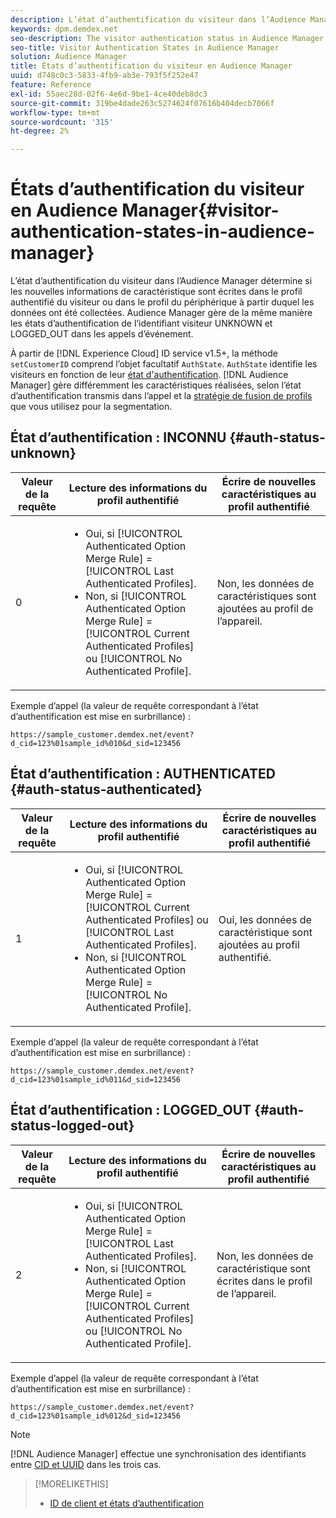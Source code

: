 ```yaml
---
description: L’état d’authentification du visiteur dans l’Audience Manager détermine si les nouvelles informations de caractéristique sont écrites dans le profil authentifié du visiteur ou dans le profil du périphérique à partir duquel les données ont été collectées. Audience Manager gère de la même manière les états d’authentification de l’identifiant visiteur UNKNOWN et LOGGED_OUT dans les appels d’événement.
keywords: dpm.demdex.net
seo-description: The visitor authentication status in Audience Manager determines if the new trait information is written to the visitor's authenticated profile or to the device profile, where the data was collected from. Audience Manager handles the visitor ID authentication statuses UNKNOWN and LOGGED_OUT in event calls in the same way.
seo-title: Visitor Authentication States in Audience Manager
solution: Audience Manager
title: États d’authentification du visiteur en Audience Manager
uuid: d748c0c3-5833-4fb9-ab3e-793f5f252e47
feature: Reference
exl-id: 55aec28d-02f6-4e6d-9be1-4ce40deb8dc3
source-git-commit: 319be4dade263c5274624f07616b404decb7066f
workflow-type: tm+mt
source-wordcount: '315'
ht-degree: 2%

---
```


# États d’authentification du visiteur en Audience Manager{#visitor-authentication-states-in-audience-manager}

L’état d’authentification du visiteur dans l’Audience Manager détermine si les nouvelles informations de caractéristique sont écrites dans le profil authentifié du visiteur ou dans le profil du périphérique à partir duquel les données ont été collectées. Audience Manager gère de la même manière les états d’authentification de l’identifiant visiteur UNKNOWN et LOGGED_OUT dans les appels d’événement.

À partir de [!DNL Experience Cloud] ID service v1.5+, la méthode `setCustomerID` comprend l’objet facultatif `AuthState`. `AuthState` identifie les visiteurs en fonction de leur [état d&#39;authentification](https://experienceleague.adobe.com/docs/id-service/using/reference/authenticated-state.html). [!DNL Audience Manager] gère différemment les caractéristiques réalisées, selon l’état d’authentification transmis dans l’appel et la [stratégie de fusion de profils](../features/profile-merge-rules/merge-rules-dashboard.md) que vous utilisez pour la segmentation.

## État d’authentification : INCONNU {#auth-status-unknown}

| Valeur de la requête | Lecture des informations du profil authentifié | Écrire de nouvelles caractéristiques au profil authentifié |
|---|---|---|
| 0 | <ul><li>Oui, si [!UICONTROL Authenticated Option Merge Rule] = [!UICONTROL Last Authenticated Profiles].</li><li>Non, si [!UICONTROL Authenticated Option Merge Rule] = [!UICONTROL Current Authenticated Profiles] ou [!UICONTROL No Authenticated Profile].</li></ul> | Non, les données de caractéristiques sont ajoutées au profil de l’appareil. |

Exemple d’appel (la valeur de requête correspondant à l’état d’authentification est mise en surbrillance) :

`https://sample_customer.demdex.net/event?d_cid=123%01sample_id%010&d_sid=123456`

## État d’authentification : AUTHENTICATED {#auth-status-authenticated}

| Valeur de la requête | Lecture des informations du profil authentifié | Écrire de nouvelles caractéristiques au profil authentifié |
|---|---|---|
| 1 | <ul><li>Oui, si [!UICONTROL Authenticated Option Merge Rule] = [!UICONTROL Current Authenticated Profiles] ou [!UICONTROL Last Authenticated Profiles].</li><li>Non, si [!UICONTROL Authenticated Option Merge Rule] = [!UICONTROL No Authenticated Profile].</li></ul> | Oui, les données de caractéristique sont ajoutées au profil authentifié. |

Exemple d’appel (la valeur de requête correspondant à l’état d’authentification est mise en surbrillance) :

`https://sample_customer.demdex.net/event?d_cid=123%01sample_id%011&d_sid=123456`

## État d’authentification : LOGGED_OUT {#auth-status-logged-out}

| Valeur de la requête | Lecture des informations du profil authentifié | Écrire de nouvelles caractéristiques au profil authentifié |
|---|---|---|
| 2 | <ul><li>Oui, si [!UICONTROL Authenticated Option Merge Rule] = [!UICONTROL Last Authenticated Profiles].</li><li>Non, si [!UICONTROL Authenticated Option Merge Rule] = [!UICONTROL Current Authenticated Profiles] ou [!UICONTROL No Authenticated Profile].</li></ul> | Non, les données de caractéristique sont écrites dans le profil de l’appareil. |

Exemple d’appel (la valeur de requête correspondant à l’état d’authentification est mise en surbrillance) :

`https://sample_customer.demdex.net/event?d_cid=123%01sample_id%012&d_sid=123456`

>[!NOTE]
>
>[!DNL Audience Manager] effectue une synchronisation des identifiants entre [CID et UUID](../reference/ids-in-aam.md) dans les trois cas.

>[!MORELIKETHIS]
>
>* [ID de client et états d’authentification](https://experienceleague.adobe.com/docs/id-service/using/reference/authenticated-state.html)
